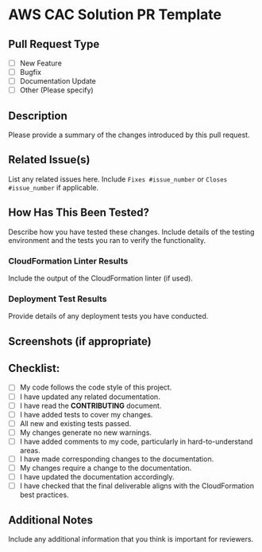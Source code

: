 # AWS CAC Solution PR Template

## Pull Request Type
- [ ] New Feature
- [ ] Bugfix
- [ ] Documentation Update
- [ ] Other (Please specify)

## Description
Please provide a summary of the changes introduced by this pull request.

## Related Issue(s)
List any related issues here. Include `Fixes #issue_number` or `Closes #issue_number` if applicable.

## How Has This Been Tested?
Describe how you have tested these changes. Include details of the testing environment and the tests you ran to verify the functionality.

### CloudFormation Linter Results
Include the output of the CloudFormation linter (if used).

### Deployment Test Results
Provide details of any deployment tests you have conducted.

## Screenshots (if appropriate)

## Checklist:
- [ ] My code follows the code style of this project.
- [ ] I have updated any related documentation.
- [ ] I have read the **CONTRIBUTING** document.
- [ ] I have added tests to cover my changes.
- [ ] All new and existing tests passed.
- [ ] My changes generate no new warnings.
- [ ] I have added comments to my code, particularly in hard-to-understand areas.
- [ ] I have made corresponding changes to the documentation.
- [ ] My changes require a change to the documentation.
- [ ] I have updated the documentation accordingly.
- [ ] I have checked that the final deliverable aligns with the CloudFormation best practices.

## Additional Notes
Include any additional information that you think is important for reviewers.
